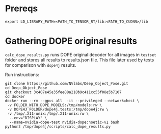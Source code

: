 # Prereqs

```
export LD_LIBRARY_PATH=<PATH_TO_TENSOR_RT/lib:<PATH_TO_CUDNN>/lib
```

# Gathering DOPE original results

`calc_dope_results.py` runs DOPE original decoder for all images in `testset` folder and stores all results to results.json file. This file later used by tests for comparison with `dope4j` results.

Run instructions:

```
git clone https://github.com/NVlabs/Deep_Object_Pose.git
cd Deep_Object_Pose
git checkout 3c407e45e35fee88a218b9c411cc55f08e5b7107
cd docker
docker run --rm --gpus all  -it --privileged --network=host \
 -v FOLDER_WITH_DOPE_MODELS:/tmp/models:rw \
 -v DOPE4J_FOLDER/dope4j.tests:/tmp/dope4j:rw \
 -v /tmp/.X11-unix:/tmp/.X11-unix:rw \
  --env="DISPLAY" \
  --name=nvidia-dope-test nvidia-dope:noetic-v1 bash
python3 /tmp/dope4j/scripts/calc_dope_results.py
```
